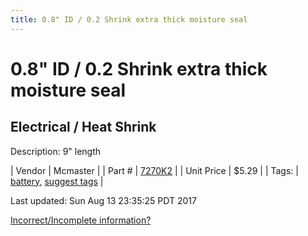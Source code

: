 ```yaml
---
title: 0.8" ID / 0.2 Shrink extra thick moisture seal
---
```


# 0.8" ID / 0.2 Shrink extra thick moisture seal
## Electrical / Heat Shrink
Description: 	9" length 

| Vendor | Mcmaster | 
| Part # | [7270K2](https://www.mcmaster.com/#7270K2) | 
| Unit Price | $5.29 | 
| Tags: | [battery](https://jgermita.github.io/frc-parts/search/?q=battery), [suggest tags](https://docs.google.com/forms/d/e/1FAIpQLSeWyY8v3RgOty-MyWmh9U0iivNYN_molChYyS-0U-o-kOAv_g/viewform) | 

Last updated: Sun Aug 13 23:35:25 PDT 2017

 [Incorrect/Incomplete information?](https://docs.google.com/forms/d/e/1FAIpQLSeWyY8v3RgOty-MyWmh9U0iivNYN_molChYyS-0U-o-kOAv_g/viewform)